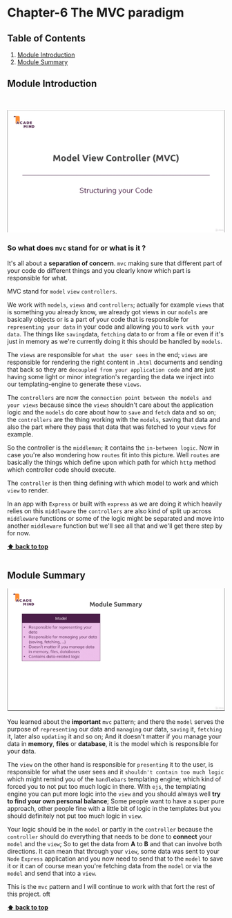 # Chapter-6 The MVC paradigm

## Table of Contents
1. [Module Introduction](#module-introduction)
2. [Module Summary](#module-summary)

## Module Introduction
<br/>

![chapter-6-1.gif](./images/gif/chapter-6-1.gif "What's MVC")

### So what does `mvc` stand for or what is it ?

It's all about a **separation of concern**. `mvc` making sure that different
part of your code do different things and you clearly know which part is
responsible for what.

MVC stand for `model` `view` `controllers`.

We work with `models`, `views` and `controllers`; actually for example `views`
that is something you already know, we already got views in our `models` are
basically objects or is a part of your code that is responsible for
`representing your data` in your code and allowing you to `work with your data`.
The things like `saving`data, `fetching` data to or from a file or even if it's
just in memory as we're currently doing it this should be handled by `models`.

The `views` are responsible for `what the user sees` in the end; `views` are
responsible for rendering the right content in `.html` documents and sending
that back so they are `decoupled from your application code` and are just having
some light or minor integration's regarding the data we inject into our
templating-engine to generate these `views`.

The `controllers` are now the `connection point between the models and your
views` because since the `views` shouldn't care about the application logic and
the `models` do care about how to `save` and `fetch` data and so on; the
`controllers` are the thing working with the `models`, saving that data and also
the part where they pass that data that was fetched to your `views` for example.

So the controller is the `middleman`; it contains the `in-between logic`. Now in
case you're also wondering how `routes` fit into this picture. Well `routes` are
basically the things which define upon which path for which `http` method which
controller code should execute.

The `controller` is then thing defining with which model to work and which
`view` to render.

In an app with `Express` or built with `express` as we are doing it which
heavily relies on this `middleware` the `controllers` are also kind of split up
across `middleware` functions or some of the logic might be separated and move
into another `middleware` function but we'll see all that and we'll get there
step by for now.

**[⬆ back to top](#table-of-contents)**
<br/>
<br/>

## Module Summary

![chapter-6-2.gif](./images/gif/chapter-6-2.gif "MVC summary")

You learned about the **important** `mvc` pattern; and there the `model` serves the
purpose of `representing` our data and `managing` our data, `saving` it,
`fetching` it, later also `updating` it and so on; And it doesn't matter if you
manage your data in **memory**, **files** or **database**, it is the model which
is responsible for your data.

The `view` on the other hand is responsible for `presenting` it to the user, is
responsible for what the user sees and it `shouldn't contain too much logic`
which might remind you of the `handlebars` templating engine; which kind of
forced you to not put too much logic in there. With `ejs`, the templating engine
you can put more logic into the `view` and you should always well **try to find
your own personal balance**; Some people want to have a super pure approach,
other people fine with a little bit of logic in the templates but you should
definitely not put too much logic in `view`.

Your logic should be in the `model` or partly in the `controller` because the
`controller` should do everything that needs to be done to **connect** your
`model` and the `view`; So to get the data from **A** to **B** and that can
involve both directions. It can mean that through your `view`, some data was
sent to your `Node` `Express` application and you now need to send that to the
`model` to save it or it can of course mean you're fetching data from the
`model` or via the `model` and send that into a `view`.

This is the `mvc` pattern and I will continue to work with that fort the rest of
this project.
oft

**[⬆ back to top](#table-of-contents)**
<br/>
<br/>
